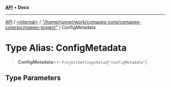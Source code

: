 [**API**](../../../../README.md) • **Docs**

***

[API](../../../../README.md) / [\<internal\>](../../../README.md) / ["/home/runner/work/comapeo-core/comapeo-core/src/mapeo-project"](../README.md) / ConfigMetadata

# Type Alias: ConfigMetadata

> **ConfigMetadata**\<\>: `ProjectSettingsValue`\[`"configMetadata"`\]

## Type Parameters
